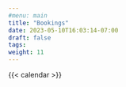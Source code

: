 ```yaml
---
#menu: main
title: "Bookings"
date: 2023-05-10T16:03:14-07:00
draft: false
tags: 
weight: 11
---
```


{{< calendar >}}